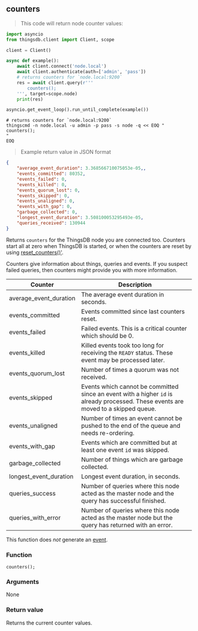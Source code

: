 ## counters

> This code will return node counter values:

```python
import asyncio
from thingsdb.client import Client, scope

client = Client()

async def example():
    await client.connect('node.local')
    await client.authenticate(auth=['admin', 'pass'])
    # returns counters for `node.local:9200`
    res = await client.query(r'''
        counters();
    ''', target=scope.node)
    print(res)

asyncio.get_event_loop().run_until_complete(example())
```

```shell
# returns counters for `node.local:9200`
thingscmd -n node.local -u admin -p pass -s node -q << EOQ "
counters();
"
EOQ
```

> Example return value in JSON format

```json
{
    "average_event_duration": 3.368566710075053e-05,,
    "events_committed": 80352,
    "events_failed": 0,
    "events_killed": 0,
    "events_quorum_lost": 0,
    "events_skipped": 0,
    "events_unaligned": 0,
    "events_with_gap": 0,
    "garbage_collected": 0,
    "longest_event_duration": 3.508100053295493e-05,
    "queries_received": 130944
}
```

Returns `counters` for the ThingsDB node you are connected too. Counters start all at zero when ThingsDB
is started, or when the counters are reset by using [reset_counters()'](#reset_counters).

Counters give information about things, queries and events. If you suspect failed queries, then
counters might provide you with more information.

Counter | Description
------- | -----------
average_event_duration | The average event duration in seconds.
events_committed | Events committed since last counters reset.
events_failed | Failed events. This is a critical counter which should be 0.
events_killed | Killed events took too long for receiving the `READY` status. These event may be processed later.
events_quorum_lost | Number of times a quorum was not received.
events_skipped | Events which cannot be committed since an event with a higher `id` is already processed. These events are moved to a skipped queue.
events_unaligned | Number of times an event cannot be pushed to the end of the queue and needs re-ordering.
events_with_gap | Events which are committed but at least one event `id` was skipped.
garbage_collected | Number of things which are garbage collected.
longest_event_duration | Longest event duration, in seconds.
queries_success | Number of queries where this node acted as the master node and the query has successful finished.
queries_with_error | Number of queries where this node acted as the master node but the query has returned with an error.

This function does *not* generate an [event](#events).

### Function
`counters();`

### Arguments
None

### Return value
Returns the current counter values.
